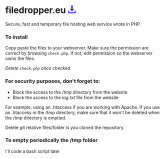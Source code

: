 # filedropper.eu <img src="favicon.png" alt="logo" width="25"/>
Secure, fast and temporary file hosting web service wrote in PHP.

### To install
Copy paste the files to your webserver.
Make sure the permission are correct by browsing `check.php`.
If not, edit permission so the webserver owns the files.

*Delete `check.php` once checked*

### For security purposes, don't forget to:
- Block the access to the */tmp* directory from the website
- Block the access to the *log.txt* file from the website

For example, using an .htaccess if you are working with Apache.
If you use an .htaccess in the /tmp directory,
make sure that it won't be deleted when the /tmp directory is emptied.

Delete git relative files/folder is you cloned the repository.

### To empty periodically the /tmp folder
I'll code a bash script later
